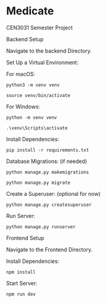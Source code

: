 # Medicate
CEN3031 Semester Project


Backend Setup

Navigate to the backend Directory.

Set Up a Virtual Environment:

For macOS:

	python3 -m venv venv
 
	source venv/bin/activate
 
For Windows:

	python -m venv venv
 
	.\venv\Scripts\activate

Install Dependencies:

	pip install -r requirements.txt

Database Migrations: (if needed)

	python manage.py makemigrations

	python manage.py migrate

Create a Superuser: (optional for now)

	python manage.py createsuperuser

Run Server:

	python manage.py runserver

Frontend Setup

Navigate to the Frontend Directory.

Install Dependencies:

	npm install

Start Server:

	npm run dev


